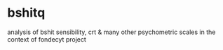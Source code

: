 # bshitq
analysis of bshit sensibility, crt &amp; many other psychometric scales in the context of fondecyt project

